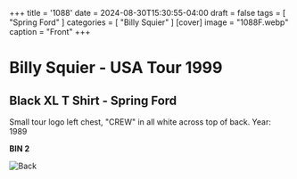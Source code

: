 +++
title = '1088'
date = 2024-08-30T15:30:55-04:00
draft = false
tags = [ "Spring Ford" ]
categories = [ "Billy Squier" ]
[cover]
image = "1088F.webp"
caption = "Front"
+++
# Billy Squier - USA Tour 1999
## Black XL T Shirt - Spring Ford

Small tour logo left chest, "CREW" in all white across top of back. Year: 1989

**BIN 2**

![Back](/1088B.webp)
